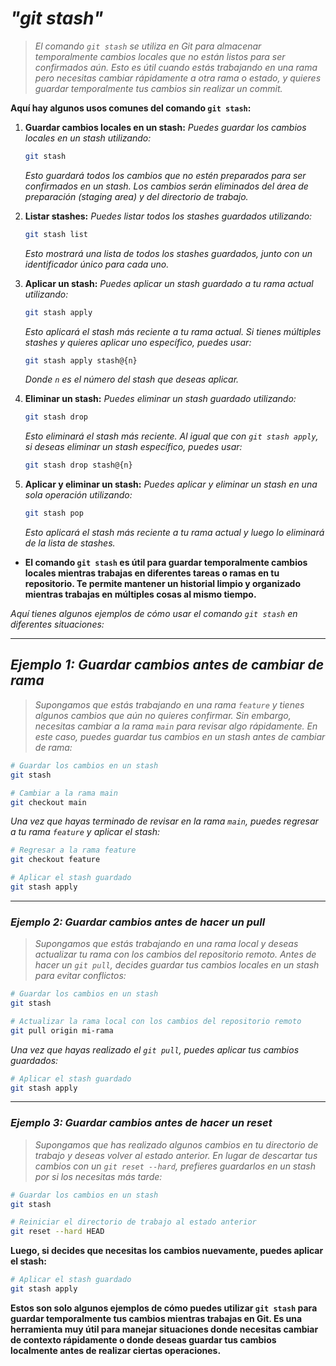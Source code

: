 <!-- Autor: Daniel Benjamin Perez Morales -->
<!-- GitHub: https://github.com/D4nitrix13 -->
<!-- GitLab: https://gitlab.com/D4nitrix13 -->
<!-- Correo electrónico: danielperezdev@proton.me -->

# ***"git stash"***

> *El comando `git stash` se utiliza en Git para almacenar temporalmente cambios locales que no están listos para ser confirmados aún. Esto es útil cuando estás trabajando en una rama pero necesitas cambiar rápidamente a otra rama o estado, y quieres guardar temporalmente tus cambios sin realizar un commit.*

**Aquí hay algunos usos comunes del comando `git stash`:**

1. **Guardar cambios locales en un stash:** *Puedes guardar los cambios locales en un stash utilizando:*

   ```bash
   git stash
   ```

   *Esto guardará todos los cambios que no estén preparados para ser confirmados en un stash. Los cambios serán eliminados del área de preparación (staging area) y del directorio de trabajo.*

2. **Listar stashes:** *Puedes listar todos los stashes guardados utilizando:*

   ```bash
   git stash list
   ```

   *Esto mostrará una lista de todos los stashes guardados, junto con un identificador único para cada uno.*

3. **Aplicar un stash:** *Puedes aplicar un stash guardado a tu rama actual utilizando:*

   ```bash
   git stash apply
   ```

   *Esto aplicará el stash más reciente a tu rama actual. Si tienes múltiples stashes y quieres aplicar uno específico, puedes usar:*

   ```bash
   git stash apply stash@{n}
   ```

   *Donde `n` es el número del stash que deseas aplicar.*

4. **Eliminar un stash:** *Puedes eliminar un stash guardado utilizando:*

   ```bash
   git stash drop
   ```

   *Esto eliminará el stash más reciente. Al igual que con `git stash apply`, si deseas eliminar un stash específico, puedes usar:*

   ```bash
   git stash drop stash@{n}
   ```

5. **Aplicar y eliminar un stash:** *Puedes aplicar y eliminar un stash en una sola operación utilizando:*

   ```bash
   git stash pop
   ```

   *Esto aplicará el stash más reciente a tu rama actual y luego lo eliminará de la lista de stashes.*

- **El comando `git stash` es útil para guardar temporalmente cambios locales mientras trabajas en diferentes tareas o ramas en tu repositorio. Te permite mantener un historial limpio y organizado mientras trabajas en múltiples cosas al mismo tiempo.**

*Aquí tienes algunos ejemplos de cómo usar el comando `git stash` en diferentes situaciones:*

---

## ***Ejemplo 1: Guardar cambios antes de cambiar de rama***

> *Supongamos que estás trabajando en una rama `feature` y tienes algunos cambios que aún no quieres confirmar. Sin embargo, necesitas cambiar a la rama `main` para revisar algo rápidamente. En este caso, puedes guardar tus cambios en un stash antes de cambiar de rama:*

```bash
# Guardar los cambios en un stash
git stash
```

```bash
# Cambiar a la rama main
git checkout main
```

*Una vez que hayas terminado de revisar en la rama `main`, puedes regresar a tu rama `feature` y aplicar el stash:*

```bash
# Regresar a la rama feature
git checkout feature
```

```bash
# Aplicar el stash guardado
git stash apply
```

---

### ***Ejemplo 2: Guardar cambios antes de hacer un pull***

> *Supongamos que estás trabajando en una rama local y deseas actualizar tu rama con los cambios del repositorio remoto. Antes de hacer un `git pull`, decides guardar tus cambios locales en un stash para evitar conflictos:*

```bash
# Guardar los cambios en un stash
git stash
```

```bash
# Actualizar la rama local con los cambios del repositorio remoto
git pull origin mi-rama
```

*Una vez que hayas realizado el `git pull`, puedes aplicar tus cambios guardados:*

```bash
# Aplicar el stash guardado
git stash apply
```

---

### ***Ejemplo 3: Guardar cambios antes de hacer un reset***

> *Supongamos que has realizado algunos cambios en tu directorio de trabajo y deseas volver al estado anterior. En lugar de descartar tus cambios con un `git reset --hard`, prefieres guardarlos en un stash por si los necesitas más tarde:*

```bash
# Guardar los cambios en un stash
git stash
```

```bash
# Reiniciar el directorio de trabajo al estado anterior
git reset --hard HEAD
```

**Luego, si decides que necesitas los cambios nuevamente, puedes aplicar el stash:**

```bash
# Aplicar el stash guardado
git stash apply
```

**Estos son solo algunos ejemplos de cómo puedes utilizar `git stash` para guardar temporalmente tus cambios mientras trabajas en Git. Es una herramienta muy útil para manejar situaciones donde necesitas cambiar de contexto rápidamente o donde deseas guardar tus cambios localmente antes de realizar ciertas operaciones.**
